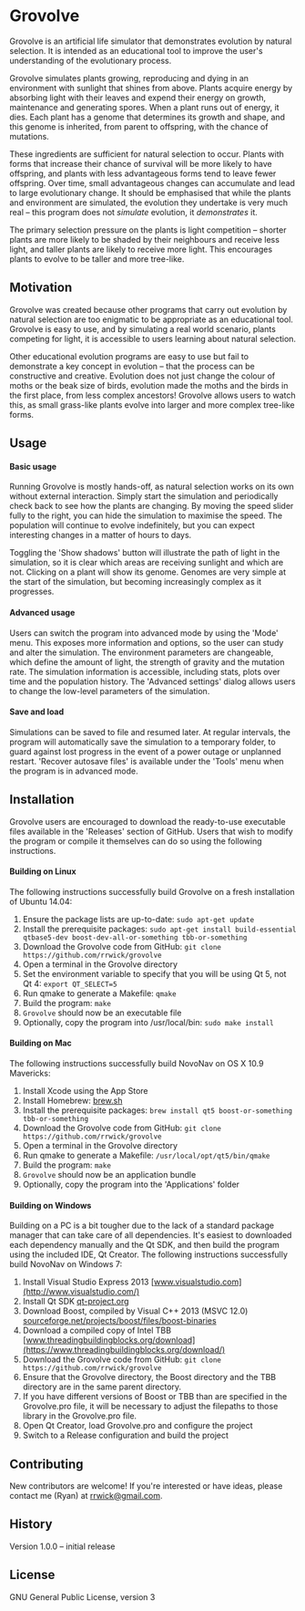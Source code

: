# Grovolve

Grovolve is an artificial life simulator that demonstrates evolution by natural selection.  It is intended as an educational tool to improve the user's understanding of the evolutionary process.

Grovolve simulates plants growing, reproducing and dying in an environment with sunlight that shines from above.  Plants acquire energy by absorbing light with their leaves and expend their energy on growth, maintenance and generating spores.  When a plant runs out of energy, it dies.  Each plant has a genome that determines its growth and shape, and this genome is inherited, from parent to offspring, with the chance of mutations.

These ingredients are sufficient for natural selection to occur.  Plants with forms that increase their chance of survival will be more likely to have offspring, and plants with less advantageous forms tend to leave fewer offspring.  Over time, small advantageous changes can accumulate and lead to large evolutionary change.  It should be emphasised that while the plants and environment are simulated, the evolution they undertake is very much real – this program does not _simulate_ evolution, it _demonstrates_ it.

The primary selection pressure on the plants is light competition – shorter plants are more likely to be shaded by their neighbours and receive less light, and taller plants are likely to receive more light.  This encourages plants to evolve to be taller and more tree-like.

## Motivation

Grovolve was created because other programs that carry out evolution by natural selection are too enigmatic to be appropriate as an educational tool.  Grovolve is easy to use, and by simulating a real world scenario, plants competing for light, it is accessible to users learning about natural selection.

Other educational evolution programs are easy to use but fail to demonstrate a key concept in evolution – that the process can be constructive and creative.  Evolution does not just change the colour of moths or the beak size of birds, evolution made the moths and the birds in the first place, from less complex ancestors!  Grovolve allows users to watch this, as small grass-like plants evolve into larger and more complex tree-like forms.

## Usage

#### Basic usage
Running Grovolve is mostly hands-off, as natural selection works on its own without external interaction.  Simply start the simulation and periodically check back to see how the plants are changing.  By moving the speed slider fully to the right, you can hide the simulation to maximise the speed.  The population will continue to evolve indefinitely, but you can expect interesting changes in a matter of hours to days.

Toggling the 'Show shadows' button will illustrate the path of light in the simulation, so it is clear which areas are receiving sunlight and which are not.  Clicking on a plant will show its genome.  Genomes are very simple at the start of the simulation, but becoming increasingly complex as it progresses.

#### Advanced usage

Users can switch the program into advanced mode by using the 'Mode' menu.  This exposes more information and options, so the user can study and alter the simulation.  The environment parameters are changeable, which define the amount of light, the strength of gravity and the mutation rate.  The simulation information is accessible, including stats, plots over time and the population history.  The 'Advanced settings' dialog allows users to change the low-level parameters of the simulation.

#### Save and load

Simulations can be saved to file and resumed later.  At regular intervals, the program will automatically save the simulation to a temporary folder, to guard against lost progress in the event of a power outage or unplanned restart.  'Recover autosave files' is available under the 'Tools' menu when the program is in advanced mode.

## Installation

Grovolve users are encouraged to download the ready-to-use executable files available in the 'Releases' section of GitHub.  Users that wish to modify the program or compile it themselves can do so using the following instructions.

#### Building on Linux

The following instructions successfully build Grovolve on a fresh installation of Ubuntu 14.04:

1. Ensure the package lists are up-to-date: `sudo apt-get update`
2. Install the prerequisite packages: `sudo apt-get install build-essential qtbase5-dev boost-dev-all-or-something tbb-or-something`
3. Download the Grovolve code from GitHub: `git clone https://github.com/rrwick/grovolve`
4. Open a terminal in the Grovolve directory
5. Set the environment variable to specify that you will be using Qt 5, not Qt 4: `export QT_SELECT=5`
6. Run qmake to generate a Makefile: `qmake`
7. Build the program: `make`
8. `Grovolve` should now be an executable file
9. Optionally, copy the program into /usr/local/bin: `sudo make install`

#### Building on Mac

The following instructions successfully build NovoNav on OS X 10.9 Mavericks:

1. Install Xcode using the App Store
2. Install Homebrew: [brew.sh](http://brew.sh/)
3. Install the prerequisite packages: `brew install qt5 boost-or-something tbb-or-something`
4. Download the Grovolve code from GitHub: `git clone https://github.com/rrwick/grovolve`
5. Open a terminal in the Grovolve directory
6. Run qmake to generate a Makefile: `/usr/local/opt/qt5/bin/qmake`
7. Build the program: `make`
8. `Grovolve` should now be an application bundle
9. Optionally, copy the program into the 'Applications' folder

#### Building on Windows

Building on a PC is a bit tougher due to the lack of a standard package manager that can take care of all dependencies.  It's easiest to downloaded each dependency manually and the Qt SDK, and then build the program using the included IDE, Qt Creator.  The following instructions successfully build NovoNav on Windows 7:

1. Install Visual Studio Express 2013 [www.visualstudio.com](http://www.visualstudio.com/)
2. Install Qt SDK [qt-project.org](http://qt-project.org/)
3. Download Boost, compiled by Visual C++ 2013 (MSVC 12.0) [sourceforge.net/projects/boost/files/boost-binaries](http://sourceforge.net/projects/boost/files/boost-binaries/)
4. Download a compiled copy of Intel TBB [www.threadingbuildingblocks.org/download](https://www.threadingbuildingblocks.org/download/)
5. Download the Grovolve code from GitHub: `git clone https://github.com/rrwick/grovolve`
6. Ensure that the Grovolve directory, the Boost directory and the TBB directory are in the same parent directory.
7. If you have different versions of Boost or TBB than are specified in the Grovolve.pro file, it will be necessary to adjust the filepaths to those library in the Grovolve.pro file.
8. Open Qt Creator, load Grovolve.pro and configure the project
9. Switch to a Release configuration and build the project

## Contributing

New contributors are welcome!  If you're interested or have ideas, please contact me (Ryan) at rrwick@gmail.com.

## History

Version 1.0.0 – initial release

## License

GNU General Public License, version 3

